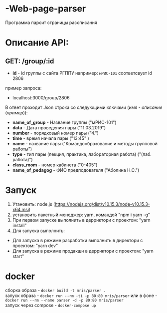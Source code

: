 # -Web-page-parser

Программа парсит страницы рассписания

# Описание API:

## GET: /group/:id

- **id** - id группы c сайта РГППУ
например: `мРИС-101` соответсвует id 2806  

пример запроса:
- localhost:3000/group/2806

В ответ проходит Json строка со следующими ключами (*имя* - *описание* (*пример*)):  
- **name_of_group** - Название группы ("мРИС-101")  
- **data** - Дата проведения пары ("11.03.2019")  
- **number** - порядковый номер пары ("4.")  
- **time** - время начала пары ("13:45" )  
- **name** - название пары ("Командообразование и методы групповой работы") 
- **type** - тип пары (лекция, практика, лабораторная работа) ("(лаб. работа)")  
- **class_room** - номер кабинета ("0-405")  
- **name_of_pedagog** - ФИО предподователя ("Аболина Н.С.")  

# Запуск

1. Утановить: node.js (https://nodejs.org/dist/v10.15.3/node-v10.15.3-x64.msi)  
1. установить пакетный менеджер: yarn, командой "npm i yarn -g"  
1. При первом запуске выполнить в дерриктори с проектом: "yarn install"  
1. Для запуска выполнить:
  - Для запуска в режиме разработки выполнить в директори с проектом: "yarn dev"  
  - Для запуска в режиме продакшн в дерриктори с проектом: "yarn start"  

# docker

сборка образа - `docker build -t mris/parser .`  
запуск образа - `docker run --rm -ti -p 80:80 mris/parser` 
или в фоне - `docker run --rm --name parser -d -p 80:80 mris/parser`  
запуск через compose - `docker-compose up`  
